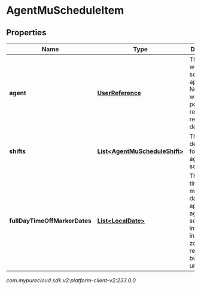 # AgentMuScheduleItem


## Properties

| Name | Type | Description | Notes |
| ------------ | ------------- | ------------- | ------------- |
| **agent** | [**UserReference**](UserReference) | The agent to whom this schedule applies. Note: selfUri will not be populated if retrieving result via downloadUrl |  |
| **shifts** | [**List&lt;AgentMuScheduleShift&gt;**](AgentMuScheduleShift) | The shift definitions for this agent schedule |  |
| **fullDayTimeOffMarkerDates** | [**List&lt;LocalDate&gt;**](LocalDate) | The full day time off marker dates which apply to this agent schedule, interpreted in the time zone of the relevant business unit |  |




_com.mypurecloud.sdk.v2:platform-client-v2:233.0.0_
